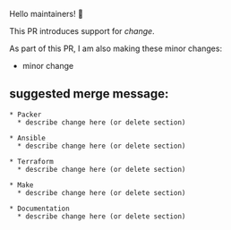 Hello maintainers! :wave:

<!-- Fill out this Pull Request Template with as much detail as possible   -->
<!-- This helps us in triaging your change and makes it easier to merge it -->

<!-- Describe the biggest change you are introducing on the next line.     -->
This PR introduces support for _change_.

<!-- Describe any minor changes you are introducing in this section.       -->
As part of this PR, I am also making these minor changes:

<!-- Describe each change on a single line.                                -->
<!-- If your PR does not include minor changes, remove this section        -->

* minor change

## suggested merge message:

<!-- Include a suggested merge message that follows the outlined format.   -->
<!-- We may change this to fit the overall goals of this repository.       -->

```
* Packer
  * describe change here (or delete section)

* Ansible
  * describe change here (or delete section)

* Terraform
  * describe change here (or delete section)

* Make
  * describe change here (or delete section)

* Documentation
  * describe change here (or delete section)
```
